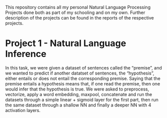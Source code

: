 This repository contains all my personal Natural Language Processing Projects done both as part of my schooling and on my own. Further description of the projects can be found in the reports of the respective projects.
# Project 1 - Natural Language Inference
In this task, we were given a dataset of sentences called the “premise”, and we wanted to predict if another datatset of sentences, the “hypothesis”, either entails or does not entail the corresponding premise. Saying that the premise entails a hypothesis means that, if one read the premise, then one would infer that the hypothesis is true. We were asked to preprocess, vectorize, apply a word embedding, maxpool, concatenate and run the datasets through a simple linear + sigmoid layer for the first part, then run the same dataset through a shallow NN and finally a deeper NN with 4 activation layers.
